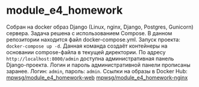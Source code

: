 # module_e4_homework
Собран на docker образ Django (Linux, nginx, Django, Postgres, Gunicorn) сервера.
Задача решена с использованием Compose. В данном репозитории находится файл docker-compose.yml.
Запуск проекта: <code>docker-compose up -d</code>.
Данная команда создаёт контейнеры на основании compose-файла в текущей директории.
По адресу <code>http://localhost:8000/admin</code> доступна административная панель Django-проекта.
Логин и пароль административной панели прописаны заранее. Логин: <code>admin</code>, пароль: <code>admin</code>.
Ссылки на образы в Docker Hub:
<a href="https://hub.docker.com/repository/docker/mpwsg/module_e4_homework-web/general">mpwsg/module_e4_homework-web</a>
<a href="https://hub.docker.com/repository/docker/mpwsg/module_e4_homework-nginx/general">mpwsg/module_e4_homework-nginx</a>
